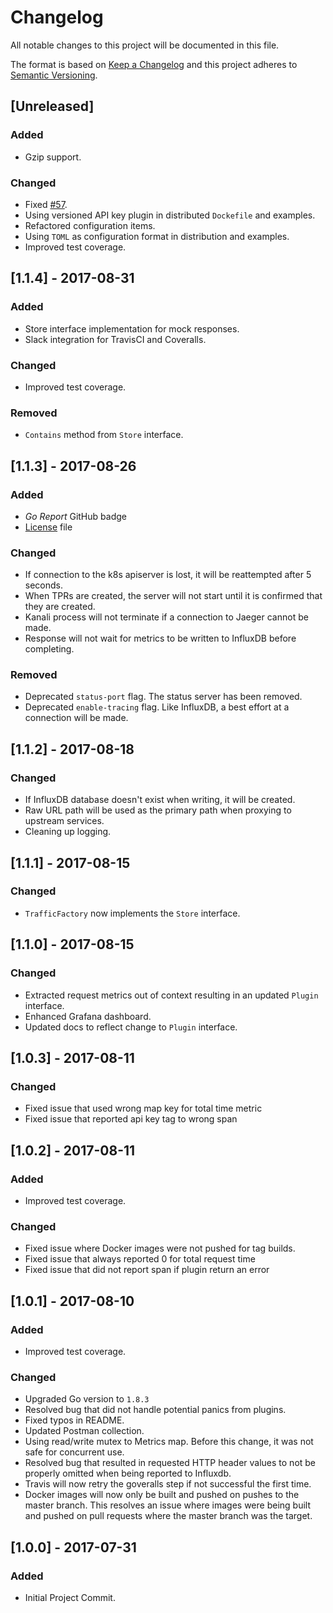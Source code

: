 # Changelog
All notable changes to this project will be documented in this file.

The format is based on [Keep a Changelog](http://keepachangelog.com/en/1.0.0/)
and this project adheres to [Semantic Versioning](http://semver.org/spec/v2.0.0.html).

## [Unreleased]
### Added
- Gzip support.
### Changed
- Fixed [#57](https://github.com/northwesternmutual/kanali/issues/57).
- Using versioned API key plugin in distributed `Dockefile` and examples.
- Refactored configuration items.
- Using `TOML` as configuration format in distribution and examples.
- Improved test coverage.

## [1.1.4] - 2017-08-31
### Added
- Store interface implementation for mock responses.
- Slack integration for TravisCI and Coveralls.
### Changed
- Improved test coverage.
### Removed
- `Contains` method from `Store` interface.

## [1.1.3] - 2017-08-26
### Added
- *Go Report* GitHub badge
- [License](./LICENSE) file
### Changed
- If connection to the k8s apiserver is lost, it will be reattempted after 5 seconds.
- When TPRs are created, the server will not start until it is confirmed that they are created.
- Kanali process will not terminate if a connection to Jaeger cannot be made.
- Response will not wait for metrics to be written to InfluxDB before completing.
### Removed
- Deprecated `status-port` flag. The status server has been removed.
- Deprecated `enable-tracing` flag. Like InfluxDB, a best effort at a connection will be made.

## [1.1.2] - 2017-08-18
### Changed
- If InfluxDB database doesn't exist when writing, it will be created.
- Raw URL path will be used as the primary path when proxying to upstream services.
- Cleaning up logging.

## [1.1.1] - 2017-08-15
### Changed
- `TrafficFactory` now implements the `Store` interface.

## [1.1.0] - 2017-08-15
### Changed
- Extracted request metrics out of context resulting in an updated `Plugin` interface.
- Enhanced Grafana dashboard.
- Updated docs to reflect change to `Plugin` interface.

## [1.0.3] - 2017-08-11
### Changed
- Fixed issue that used wrong map key for total time metric
- Fixed issue that reported api key tag to wrong span

## [1.0.2] - 2017-08-11
### Added
- Improved test coverage.
### Changed
- Fixed issue where Docker images were not pushed for tag builds.
- Fixed issue that always reported 0 for total request time
- Fixed issue that did not report span if plugin return an error

## [1.0.1] - 2017-08-10
### Added
- Improved test coverage.
### Changed
- Upgraded Go version to `1.8.3`
- Resolved bug that did not handle potential panics from plugins.
- Fixed typos in README.
- Updated Postman collection.
- Using read/write mutex to Metrics map. Before this change, it was not safe for concurrent use.
- Resolved bug that resulted in requested HTTP header values to not be properly omitted when being reported to Influxdb.
- Travis will now retry the goveralls step if not successful the first time.
- Docker images will now only be built and pushed on pushes to the master branch. This resolves an issue where images were being built and pushed on pull requests where the master branch was the target.

## [1.0.0] - 2017-07-31
### Added
- Initial Project Commit.